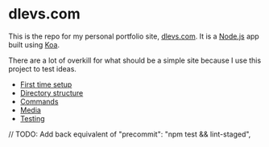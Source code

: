 # dlevs.com

This is the repo for my personal portfolio site, [dlevs.com](https://dlevs.com). It is a [Node.js](https://nodejs.org/) app built using [Koa](https://www.npmjs.com/package/koa).

There are a lot of overkill for what should be a simple site because I use this project to test ideas.

- [First time setup](./docs/first-time-setup.md)
- [Directory structure](./docs/directory-structure.md)
- [Commands](./docs/commands.md)
- [Media](./docs/media.md)
- [Testing](./docs/testing.md)

// TODO: Add back equivalent of "precommit": "npm test && lint-staged",
